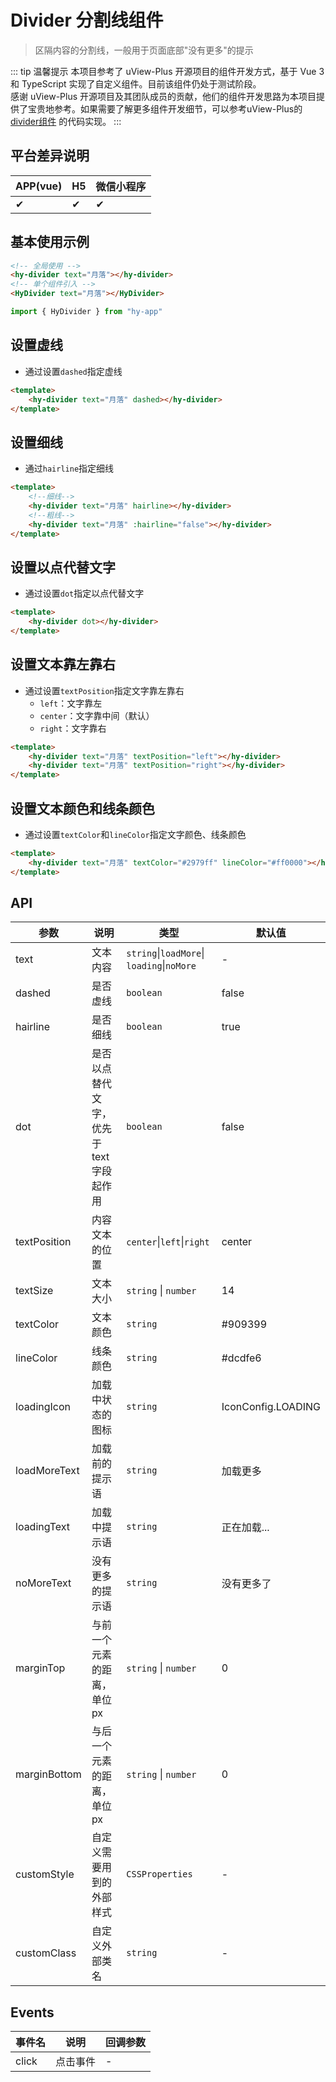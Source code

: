# Divider 分割线组件
> 区隔内容的分割线，一般用于页面底部"没有更多"的提示

::: tip 温馨提示
本项目参考了 uView-Plus 开源项目的组件开发方式，基于 Vue 3 和 TypeScript 实现了自定义组件。目前该组件仍处于测试阶段。<br>
感谢 uView-Plus 开源项目及其团队成员的贡献，他们的组件开发思路为本项目提供了宝贵地参考。如果需要了解更多组件开发细节，可以参考uView-Plus的 [divider组件](https://uiadmin.net/uview-plus/components/divider.html) 的代码实现。
:::

## 平台差异说明

| APP(vue) | H5 | 微信小程序 |
|-----|----|-------|
| ✔   | ✔  | ✔     |

## 基本使用示例

```html
<!-- 全局使用 -->
<hy-divider text="月落"></hy-divider>
<!-- 单个组件引入 -->
<HyDivider text="月落"></HyDivider>
```
```ts
import { HyDivider } from "hy-app"
```

## 设置虚线
- 通过设置`dashed`指定虚线
```html
<template>
    <hy-divider text="月落" dashed></hy-divider>
</template>
```

## 设置细线
- 通过`hairline`指定细线
```html
<template>
    <!--细线-->
    <hy-divider text="月落" hairline></hy-divider>
    <!--粗线-->
    <hy-divider text="月落" :hairline="false"></hy-divider>
</template>
```

## 设置以点代替文字
- 通过设置`dot`指定以点代替文字
```html
<template>
    <hy-divider dot></hy-divider>
</template>
```

## 设置文本靠左靠右
- 通过设置`textPosition`指定文字靠左靠右
  - `left`：文字靠左
  - `center`：文字靠中间（默认）
  - `right`：文字靠右
```html
<template>
    <hy-divider text="月落" textPosition="left"></hy-divider>
    <hy-divider text="月落" textPosition="right"></hy-divider>
</template>
```

## 设置文本颜色和线条颜色
- 通过设置`textColor`和`lineColor`指定文字颜色、线条颜色
```html
<template>
    <hy-divider text="月落" textColor="#2979ff" lineColor="#ff0000"></hy-divider>
</template>
```

## API

| 参数           | 说明                    | 类型                                         | 默认值                |
|--------------|-----------------------|--------------------------------------------|--------------------|
| text         | 文本内容                  | `string`\|`loadMore`\| `loading`\|`noMore` | -                  |
| dashed       | 是否虚线                  | `boolean`                                  | false              |
| hairline     | 是否细线                  | `boolean`                                  | true               |
| dot          | 是否以点替代文字，优先于text字段起作用 | `boolean`                                  | false              |
| textPosition | 内容文本的位置               | `center`\|`left`\|`right`                  | center             |
| textSize     | 文本大小                  | `string` \| `number`                       | 14                 |
| textColor    | 文本颜色                  | `string`                                   | #909399            |
| lineColor    | 线条颜色                  | `string`                                   | #dcdfe6            |
| loadingIcon  | 加载中状态的图标              | `string`                                   | IconConfig.LOADING |
| loadMoreText | 加载前的提示语               | `string`                                   | 加载更多               |
| loadingText  | 加载中提示语                | `string`                                   | 正在加载...            |
| noMoreText   | 没有更多的提示语              | `string`                                   | 没有更多了              |
| marginTop    | 与前一个元素的距离，单位px        | `string` \| `number`                       | 0                  |
| marginBottom | 与后一个元素的距离，单位px        | `string` \| `number`                       | 0                  |
| customStyle  | 自定义需要用到的外部样式          | `CSSProperties`                            | -                  |
| customClass  | 自定义外部类名               | `string`                                   | -                  |

## Events

| 事件名   | 说明   | 回调参数 |
|-------|------|------|
| click | 点击事件 | -    |

<demo-model url="pages/components/divider/divider"></demo-model>
